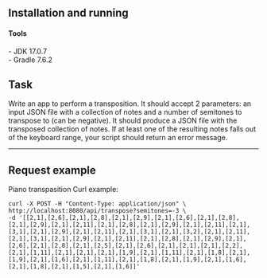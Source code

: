 Installation and running
---
<h4>Tools</h4>
- JDK 17.0.7 <br/>
- Gradle 7.6.2 <br/>

Task
---
Write an app to perform a transposition. It should accept 2 parameters: an input
JSON file with a collection of notes and a number of semitones to transpose to (can be negative). It
should produce a JSON file with the transposed collection of notes. If at least one of the resulting notes
falls out of the keyboard range, your script should return an error message.

---
Request example
---
Piano transpasition Curl example:
```
curl -X POST -H "Content-Type: application/json" \
http://localhost:8080/api/transpose?semitones=-3 \
-d '[[2,1],[2,6],[2,1],[2,8],[2,1],[2,9],[2,1],[2,6],[2,1],[2,8],[2,1],[2,9],[2,1],[2,11],[2,1],[2,8],[2,1],[2,9],[2,1],[2,11],[2,1],[3,1],[2,1],[2,9],[2,1],[2,11],[2,1],[3,1],[2,1],[3,2],[2,1],[2,11],[2,1],[3,1],[2,1],[2,9],[2,1],[2,11],[2,1],[2,8],[2,1],[2,9],[2,1],[2,6],[2,1],[2,8],[2,1],[2,5],[2,1],[2,6],[2,1],[2,1],[2,1],[2,2],[2,1],[1,11],[2,1],[2,1],[2,1],[1,9],[2,1],[1,11],[2,1],[1,8],[2,1],[1,9],[2,1],[1,6],[2,1],[1,11],[2,1],[1,8],[2,1],[1,9],[2,1],[1,6],[2,1],[1,8],[2,1],[1,5],[2,1],[1,6]]'
```